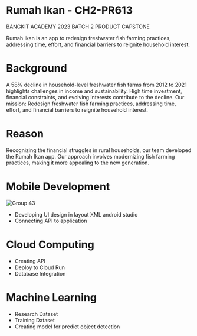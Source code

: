 # Rumah Ikan - CH2-PR613
BANGKIT ACADEMY 2023 BATCH 2 PRODUCT CAPSTONE

Rumah Ikan is an app to redesign freshwater fish farming practices, addressing time, effort, and financial barriers to reignite household interest.

# Background
A 58% decline in household-level freshwater fish farms from 2012 to 2021 highlights challenges in income and sustainability. High time investment, financial constraints, and evolving interests contribute to the decline. Our mission: Redesign freshwater fish farming practices, addressing time, effort, and financial barriers to reignite household interest.

# Reason
Recognizing the financial struggles in rural households, our team developed the Rumah Ikan app. Our approach involves modernizing fish farming practices, making it more appealing to the new generation.

# Mobile Development
![Group 43](https://github.com/HammamAl/rumahikan/assets/92587197/41b086cd-7344-4ad8-a588-3392223f5678)
- Developing UI design in layout XML android studio
- Connecting API to application

# Cloud Computing
- Creating API
- Deploy to Cloud Run
- Database Integration

# Machine Learning
- Research Dataset
- Training Dataset
- Creating model for predict object detection

